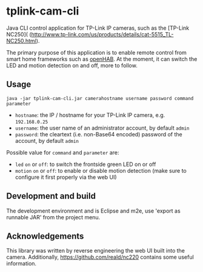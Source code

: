 # tplink-cam-cli

Java CLI control application for TP-Link IP cameras, such as the [TP-Link NC250]( (http://www.tp-link.com/us/products/details/cat-5515_TL-NC250.html).

The primary purpose of this application is to enable remote control from smart home frameworks such as [openHAB](http://openhab.org). At the moment, it can switch the LED and motion detection on and off, more to follow.

## Usage

`
java -jar tplink-cam-cli.jar camerahostname username password command parameter
`
* `hostname`: the IP / hostname for your TP-Link IP camera, e.g. `192.168.0.25`
* `username`: the user name of an administrator account, by default `admin`
* `password`: the cleartext (i.e. non-Base64 encoded) password of the account, by default `admin`

Possible value for `command` and `parameter` are:
* `led` `on` or `off`: to switch the frontside green LED on or off
* `motion` `on` or `off`: to enable or disable motion detection (make sure to configure it first properly via the web UI)

## Development and build

The development environment and is Eclipse and m2e, use 'export as runnable JAR' from the project menu.

## Acknowledgements

This library was written by reverse engineering the web UI built into the camera. Additionally, https://github.com/reald/nc220 contains some useful information.
